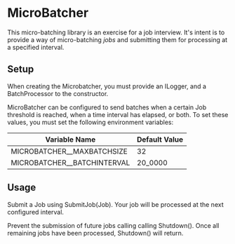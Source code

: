 # MicroBatcher

This micro-batching library is an exercise for a job interview. It's
intent is to provide a way of micro-batching *jobs* and submitting them
for processing at a specified interval.

## Setup
When creating the Microbatcher, you must provide an ILogger, and a
BatchProcessor to the constructor.

MicroBatcher can be configured to send batches when a certain Job threshold
is reached, when a time interval has elapsed, or both. To set these values,
you must set the following environment variables:

| Variable Name				  | Default Value |
|-----------------------------|---------------|
| MICROBATCHER__MAXBATCHSIZE  | 32            |
| MICROBATCHER__BATCHINTERVAL | 20_0000       |


## Usage
Submit a Job using SubmitJob(Job). Your job will be processed at the next
configured interval.

Prevent the submission of future jobs calling calling Shutdown(). Once all
remaining jobs have been processed, Shutdown() will return.
